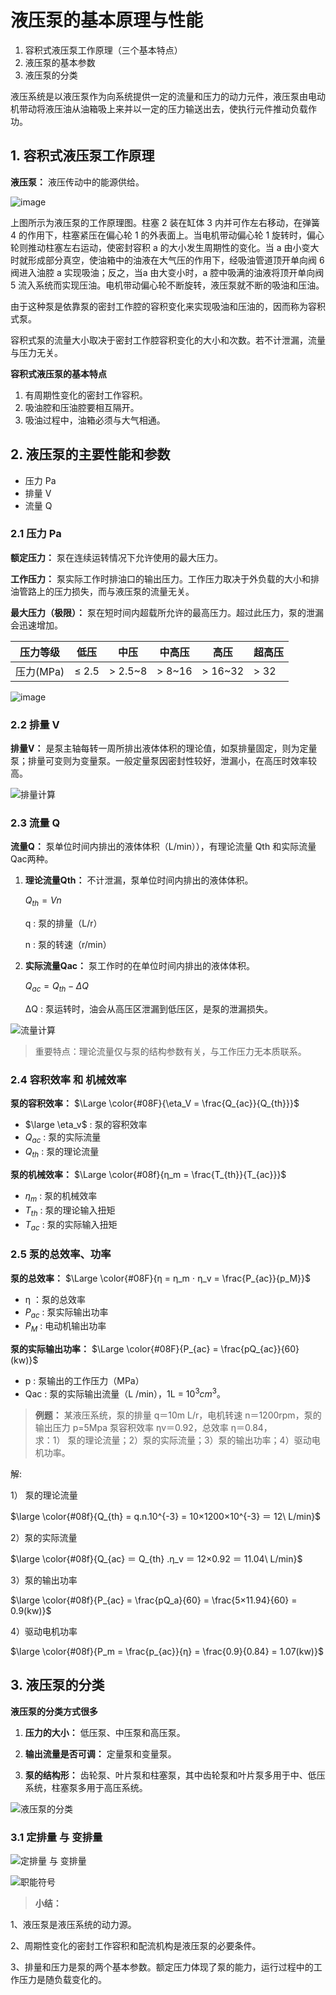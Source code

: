 # 液压泵的基本原理与性能

1. 容积式液压泵工作原理（三个基本特点）
2. 液压泵的基本参数
3. 液压泵的分类

液压系统是以液压泵作为向系统提供一定的流量和压力的动力元件，液压泵由电动机带动将液压油从油箱吸上来并以一定的压力输送出去，使执行元件推动负载作功。

## 1. 容积式液压泵工作原理

**液压泵：** 液压传动中的能源供给。

![image](../images/14.png)

上图所示为液压泵的工作原理图。柱塞 2 装在缸体 3 内并可作左右移动，在弹簧 4 的作用下，柱塞紧压在偏心轮 1 的外表面上。当电机带动偏心轮 1 旋转时，偏心轮则推动柱塞左右运动，使密封容积 a 的大小发生周期性的变化。当 a 由小变大时就形成部分真空，使油箱中的油液在大气压的作用下，经吸油管道顶开单向阀 6 阀进入油腔 a 实现吸油；反之，当a 由大变小时，a 腔中吸满的油液将顶开单向阀 5 流入系统而实现压油。电机带动偏心轮不断旋转，液压泵就不断的吸油和压油。

由于这种泵是依靠泵的密封工作腔的容积变化来实现吸油和压油的，因而称为容积式泵。

容积式泵的流量大小取决于密封工作腔容积变化的大小和次数。若不计泄漏，流量与压力无关。

**容积式液压泵的基本特点**

1. 有周期性变化的密封工作容积。
2. 吸油腔和压油腔要相互隔开。
3. 吸油过程中，油箱必须与大气相通。

## 2. 液压泵的主要性能和参数

- 压力 Pa
- 排量 V
- 流量 Q

### 2.1 压力 Pa

**额定压力：** 泵在连续运转情况下允许使用的最大压力。

**工作压力：** 泵实际工作时排油口的输出压力。工作压力取决于外负载的大小和排油管路上的压力损失，而与液压泵的流量无关。

**最大压力（极限）：** 泵在短时间内超载所允许的最高压力。超过此压力，泵的泄漏会迅速增加。

|压力等级|低压|中压|中高压|高压|超高压|
|---|---|---|---|---|---|
| 压力(MPa) | ≤ 2.5 | > 2.5~8 | > 8~16 | > 16~32 | > 32 |

![image](../images/15.png)

### 2.2 排量 V

**排量V：** 是泵主轴每转一周所排出液体体积的理论值，如泵排量固定，则为定量泵；排量可变则为变量泵。一般定量泵因密封性较好，泄漏小，在高压时效率较高。

![排量计算](../images/16.png)

### 2.3 流量 Q

**流量Q：** 泵单位时间内排出的液体体积（L/min）），有理论流量 Qth 和实际流量 Qac两种。

1. **理论流量Qth：** 不计泄漏，泵单位时间内排出的液体体积。

    $Q_{th} = Vn$

    q : 泵的排量（L/r）

    n : 泵的转速（r/min）

2. **实际流量Qac：** 泵工作时的在单位时间内排出的液体体积。

    $Q_{ac} = Q_{th} - \Delta Q$

    ΔQ : 泵运转时，油会从高压区泄漏到低压区，是泵的泄漏损失。

![流量计算](../images/17.png)

> 重要特点：理论流量仅与泵的结构参数有关，与工作压力无本质联系。

### 2.4 容积效率 和 机械效率

**泵的容积效率：** $\Large \color{#08F}{\eta_V = \frac{Q_{ac}}{Q_{th}}}$

- $\large \eta_v$ : 泵的容积效率
- $Q_{ac}$ : 泵的实际流量
- $Q_{th}$ : 泵的理论流量

**泵的机械效率​：** $\Large \color{#08f}{η_m = \frac{T_{th}}{T_{ac}}}$

- $η_m$ : 泵的机械效率
- $T_{th}$ : 泵的理论输入扭矩
- $T_{ac}$ : 泵的实际输入扭矩

### 2.5 泵的总效率、功率

**泵的总效率：** $\Large \color{#08F}{η = η_m ⋅ η_v = \frac{P_{ac}}{p_M}}$

- η ：泵的总效率
- $P_{ac}$ : 泵实际输出功率
- $P_{M}$ : 电动机输出功率

**泵的实际输出功率：** $\Large \color{#08F}{P_{ac} = \frac{pQ_{ac}}{60}(kw)}$

- p : 泵输出的工作压力（MPa）
- Qac : 泵的实际输出流量（L /min），1L = $10^3cm^3$。

> **例题：** 某液压系统，泵的排量 q＝10m L/r，电机转速 n＝1200rpm，泵的输出压力 p=5Mpa 泵容积效率 ηv＝0.92，总效率 η＝0.84，  
> 求：1） 泵的理论流量；2）泵的实际流量；3）泵的输出功率；4）驱动电机功率。

解:

1） 泵的理论流量

$\large \color{#08f}{Q_{th} = q.n.10^{-3} = 10×1200×10^{-3} ＝ 12\ L/min}$

2）泵的实际流量

$\large \color{#08f}{Q_{ac} ＝ Q_{th} .η_v ＝ 12×0.92 ＝ 11.04\ L/min}$

3）泵的输出功率

$\large \color{#08f}{P_{ac} = \frac{pQ_a}{60} = \frac{5×11.94}{60} = 0.9(kw)}$

4）驱动电机功率

$\large \color{#08f}{P_m = \frac{p_{ac}}{η} = \frac{0.9}{0.84} = 1.07(kw)}$

## 3. 液压泵的分类

**液压泵的分类方式很多**

1. **压力的大小：** 低压泵、中压泵和高压泵。

2. **输出流量是否可调：** 定量泵和变量泵。

3. **泵的结构形：** 齿轮泵、叶片泵和柱塞泵，其中齿轮泵和叶片泵多用于中、低压系统，柱塞泵多用于高压系统。

![液压泵的分类](../images/18.png)

### 3.1 定排量 与 变排量

![定排量 与 变排量](../images/19.png)

![职能符号](../images/20.png)

> **小结：**

1、液压泵是液压系统的动力源。

2、周期性变化的密封工作容积和配流机构是液压泵的必要条件。

3、排量和压力是泵的两个基本参数。额定压力体现了泵的能力，运行过程中的工作压力是随负载变化的。















